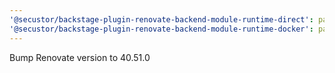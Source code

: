 ```yaml
---
'@secustor/backstage-plugin-renovate-backend-module-runtime-direct': patch
'@secustor/backstage-plugin-renovate-backend-module-runtime-docker': patch
---
```


Bump Renovate version to 40.51.0
